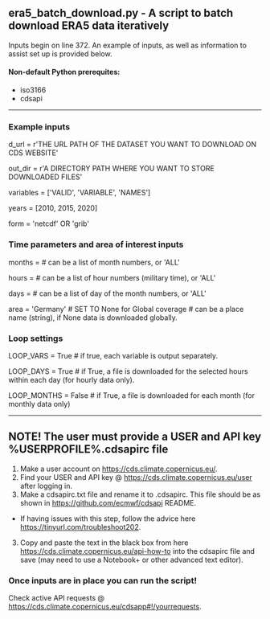 ## era5_batch_download.py - A script to batch download ERA5 data iteratively

Inputs begin on line 372. An example of inputs, as well as information to assist set up is provided below.

#### Non-default Python prerequites: 
* iso3166
* cdsapi

------------------------------------------------------------------------------
### **Example inputs**

d_url = r'THE URL PATH OF THE DATASET YOU WANT TO DOWNLOAD ON CDS WEBSITE'

out_dir = r'A DIRECTORY PATH WHERE YOU WANT TO STORE DOWNLOADED FILES'

variables = ['VALID', 'VARIABLE', 'NAMES']

years = [2010, 2015, 2020]

form = 'netcdf' OR 'grib'

### Time parameters and area of interest inputs
months = # can be a list of month numbers, or 'ALL'

hours = # can be a list of hour numbers (military time), or 'ALL'

days = # can be a list of day of the month numbers, or 'ALL'

area = 'Germany' # SET TO None for Global coverage  # can be a place name (string), if None data is downloaded globally.


### Loop settings
LOOP_VARS = True # if true, each variable is output separately.

LOOP_DAYS = True # if True, a file is downloaded for the selected hours within each day (for hourly data only).

LOOP_MONTHS = False # if True, a file is downloaded for each month (for monthly data only)

------------------------------------------------------------------------------

## NOTE! The user must provide a  USER and API key %USERPROFILE%\.cdsapirc file 
1. Make a user account on https://cds.climate.copernicus.eu/.
1. Find your USER and API key @ https://cds.climate.copernicus.eu/user after logging in.
2. Make a cdsapirc.txt file and rename it to .cdsapirc. This file should be as shown in https://github.com/ecmwf/cdsapi README.
  * If having issues with this step, follow the advice here https://tinyurl.com/troubleshoot202.
3. Copy and paste the text in the black box from here https://cds.climate.copernicus.eu/api-how-to into the cdsapirc file and save (may need to use a Notebook+ or other advanced text editor).

### Once inputs are in place you can run the script!

Check active API requests @ https://cds.climate.copernicus.eu/cdsapp#!/yourrequests.
